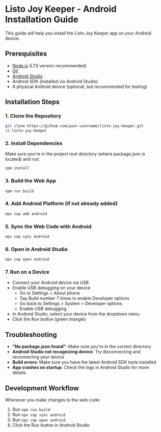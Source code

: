 
# Listo Joy Keeper - Android Installation Guide

This guide will help you install the Listo Joy Keeper app on your Android device.

## Prerequisites

- [Node.js](https://nodejs.org/) (LTS version recommended)
- [Git](https://git-scm.com/downloads)
- [Android Studio](https://developer.android.com/studio)
- Android SDK (installed via Android Studio)
- A physical Android device (optional, but recommended for testing)

## Installation Steps

### 1. Clone the Repository

```bash
git clone https://github.com/your-username/listo-joy-keeper.git
cd listo-joy-keeper
```

### 2. Install Dependencies

Make sure you're in the project root directory (where package.json is located) and run:

```bash
npm install
```

### 3. Build the Web App

```bash
npm run build
```

### 4. Add Android Platform (if not already added)

```bash
npx cap add android
```

### 5. Sync the Web Code with Android

```bash
npx cap sync android
```

### 6. Open in Android Studio

```bash
npx cap open android
```

### 7. Run on a Device

- Connect your Android device via USB
- Enable USB debugging on your device
  - Go to Settings > About phone
  - Tap Build number 7 times to enable Developer options
  - Go back to Settings > System > Developer options
  - Enable USB debugging
- In Android Studio, select your device from the dropdown menu
- Click the Run button (green triangle)

## Troubleshooting

- **"No package.json found"**: Make sure you're in the correct directory
- **Android Studio not recognizing device**: Try disconnecting and reconnecting your device
- **Build errors**: Make sure you have the latest Android SDK tools installed
- **App crashes on startup**: Check the logs in Android Studio for more details

## Development Workflow

Whenever you make changes to the web code:

1. Run `npm run build`
2. Run `npx cap sync android`
3. Run `npx cap open android`
4. Click the Run button in Android Studio

